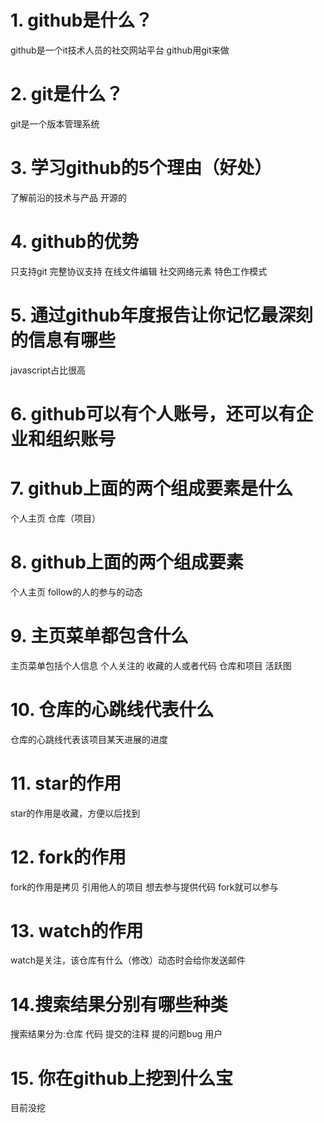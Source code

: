 # 1. github是什么？
  github是一个it技术人员的社交网站平台  github用git来做
# 2. git是什么？
  git是一个版本管理系统
# 3. 学习github的5个理由（好处）
  了解前沿的技术与产品  开源的  
# 4. github的优势
  只支持git  完整协议支持  在线文件编辑 社交网络元素  特色工作模式  
# 5. 通过github年度报告让你记忆最深刻的信息有哪些 
  javascript占比很高
# 6. github可以有个人账号，还可以有企业和组织账号
# 7. github上面的两个组成要素是什么
  个人主页  仓库（项目）
# 8. github上面的两个组成要素
  个人主页  follow的人的参与的动态
# 9. 主页菜单都包含什么
  主页菜单包括个人信息 个人关注的 收藏的人或者代码 仓库和项目 活跃图
# 10. 仓库的心跳线代表什么
  仓库的心跳线代表该项目某天进展的进度
# 11. star的作用
  star的作用是收藏，方便以后找到
# 12. fork的作用
  fork的作用是拷贝 引用他人的项目  想去参与提供代码 fork就可以参与
# 13. watch的作用
  watch是关注，该仓库有什么（修改）动态时会给你发送邮件
# 14.搜索结果分别有哪些种类
  搜索结果分为:仓库 代码  提交的注释 提的问题bug  用户
# 15. 你在github上挖到什么宝
  目前没挖
